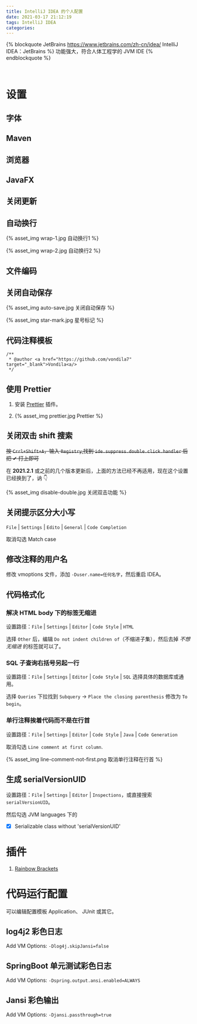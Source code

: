 ```yaml
---
title: IntelliJ IDEA 的个人配置
date: 2021-03-17 21:12:19
tags: IntelliJ IDEA
categories:
---
```


{% blockquote JetBrains https://www.jetbrains.com/zh-cn/idea/ IntelliJ IDEA：JetBrains %}
功能强大，符合人体工程学的 JVM IDE
{% endblockquote %}

<!--more-->
<br />

# 设置

## 字体

## Maven

## 浏览器

## JavaFX

## 关闭更新

## 自动换行

{% asset_img wrap-1.jpg 自动换行1 %}

{% asset_img wrap-2.jpg 自动换行2 %}

## 文件编码

## 关闭自动保存

{% asset_img auto-save.jpg 关闭自动保存 %}

{% asset_img star-mark.jpg 星号标记 %}

## 代码注释模板

```
/**
 * @author <a href="https://github.com/vondila7" target="_blank">Vondila<a/>
 */
```

## 使用 Prettier

1. 安装 [Prettier](https://plugins.jetbrains.com/plugin/10456-prettier/versions) 插件。

2. {% asset_img prettier.jpg Prettier %}

## 关闭双击 shift 搜索

~~按 `Crrl+Shift+A`，输入 `Registry`,找到 `ide.suppress.double.click.handler` 后把 ✔ 打上即可~~

在 **2021.2.1** 或之前的几个版本更新后，上面的方法已经不再适用，现在这个设置已经换到了，讷 👇

{% asset_img disable-double.jpg 关闭双击功能 %}

## 关闭提示区分大小写

`File` | `Settings` | `Edito` | `General` | `Code Completion` 

取消勾选 Match case

## 修改注释的用户名

修改 vmoptions 文件，添加 `-Duser.name=任何名字`，然后重启 IDEA。

## 代码格式化

### 解决 HTML body 下的标签无缩进

设置路径：`File` | `Settings` | `Editor` | `Code Style` | `HTML`

选择 `Other` 后，编辑 `Do not indent children of`（不缩进子集），然后去掉 *不想无缩进* 的标签就可以了。

### SQL 子查询右括号另起一行

设置路径：`File` | `Settings` | `Editor` | `Code Style` | `SQL` 选择具体的数据库或通用。

选择 `Queries` 下拉找到 `Subquery` -> `Place the closing parenthesis` 修改为 `To begin`。

### 单行注释挨着代码而不是在行首

设置路径：`File` | `Settings` | `Editor` | `Code Style` | `Java` | `Code Generation`

取消勾选 `Line comment at first column`.

{% asset_img line-comment-not-first.png 取消单行注释在行首 %}

## 生成 serialVersionUID

设置路径：`File` | `Settings` | `Editor` | `Inspections`，或直接搜索 `serialVersionUID`。

然后勾选 JVM languages 下的

- [x] Serializable class without 'serialVersionUID'

# 插件

1. [Rainbow Brackets](https://plugins.jetbrains.com/plugin/10080-rainbow-brackets)

# 代码运行配置

可以编辑配置模板 Application、 JUnit 或其它。

## log4j2 彩色日志

Add VM Options: `-Dlog4j.skipJansi=false`

## SpringBoot 单元测试彩色日志

Add VM Options: `-Dspring.output.ansi.enabled=ALWAYS`

## Jansi 彩色输出

Add VM Options: `-Djansi.passthrough=true`